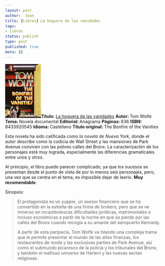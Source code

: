 ```yaml
---
layout: post
author:  Joan
title: [Libros] La hoguera de las vanidades
tags:
- Libros
status: publish
type: post
published: true
meta: {}
---
```

<img src="../images_posts/LaHogueradelasVanidades.jpg"  height="175" class="noborder alignleft"/><b>Título: </b><a href="http://www.casadellibro.com/fichas/fichabiblio/0,1094,2900000109874,00.html?codigo=2900000109874">La hoguera de las vanidades</a>
<b>Autor: </b>Tom Wolfe
<b>Tema: </b>Novela documental
<b>Editorial: </b>Anagrama
<b>Páginas: </b>636
<b>ISBN: </b>8433920545
<b>Idioma: </b>Castellano
<b>Título original: </b>The Bonfire of the Vanities


Esta novela ha sido calificada como <em>la novela de Nueva York</em>, donde el autor describe como la codicia de Wall Street y las mansiones de Park Avenue conviven con las pobres calles del Bronx. La caracterización de los personajes está muy lograda, especialmente las diferencias gramaticales entre unos y otros. 

Al principio, el libro puede parecer complicado, ya que los sucesos se presentan desde el punto de vista de por lo menos seis personajes, pero, una vez que se centra en el tema, es imposible dejar de leerlo. <strong>Muy recomendable</strong>.

Sinopsis:
<blockquote>El protagonista es un yuppie, un asesor financiero que se ha convertido en la estrella de una firma de brokers, pero que se ve inmerso en rocambolescas dificultades jurídicas, matrimoniales e incluso económicas a partir de la noche en que se pierde por las calles del Bronx cuando recogía a su amante del aeropuerto Kennedy.

A partir de esta peripecia, Tom Wolfe va hilando una compleja trama que le permite presentar el mundo de las altas finanzas, los restaurantes de moda y las exclusivas parties de Park Avenue, así como el submundo picaresco de la policía y los tribunales del Bronx, y también el mafioso universo de Harlem y las nuevas sectas religiosas.</blockquote>
